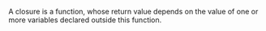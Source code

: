 A closure is a function, whose return value depends on the value of one or more variables declared outside this function.
